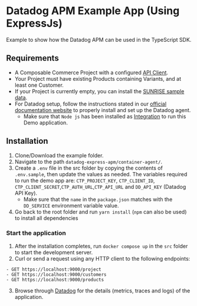 # Datadog APM Example App (Using ExpressJs)

Example to show how the Datadog APM can be used in the TypeScript SDK.

## Requirements

- A Composable Commerce Project with a configured [API Client](https://docs.commercetools.com/sdk/js-sdk-getting-started).
- Your Project must have existing Products containing Variants, and at least one Customer.
- If your Project is currently empty, you can install the [SUNRISE sample data](https://github.com/commercetools/commercetools-sunrise-data).
- For Datadog setup, follow the instructions stated in our [official documentation website](https://docs.commercetools.com/sdk/observability/datadog#typescript-sdk) to properly install and set up the Datadog agent.
  - Make sure that `Node js` has been installed as [Integration](https://docs.datadoghq.com/integrations/) to run this Demo application.

## Installation

1. Clone/Download the example folder.
2. Navigate to the path `datadog-express-apm/container-agent/`.
3. Create a `.env` file in the src folder by copying the contents of `.env.sample`, then update the values as needed. The variables required to run the demo app are: `CTP_PROJECT_KEY`, `CTP_CLIENT_ID`, `CTP_CLIENT_SECRET`,`CTP_AUTH_URL`,`CTP_API_URL` and `DD_API_KEY` (Datadog API Key).
   - Make sure that the `name` in the `package.json` matches with the `DD_SERVICE` environment variable value.
4. Go back to the root folder and run `yarn install` (`npm` can also be used) to install all dependencies

### Start the application

1. After the installation completes, run `docker compose up` in the `src` folder to start the development server.
2. Curl or send a request using any HTTP client to the following endpoints:

```http
- GET https://localhost:9000/project
- GET https://localhost:9000/customers
- GET https://localhost:9000/products
```

3. Browse through [Datadog](https://app.datadoghq.eu/) for the details (metrics, traces and logs) of the application.
